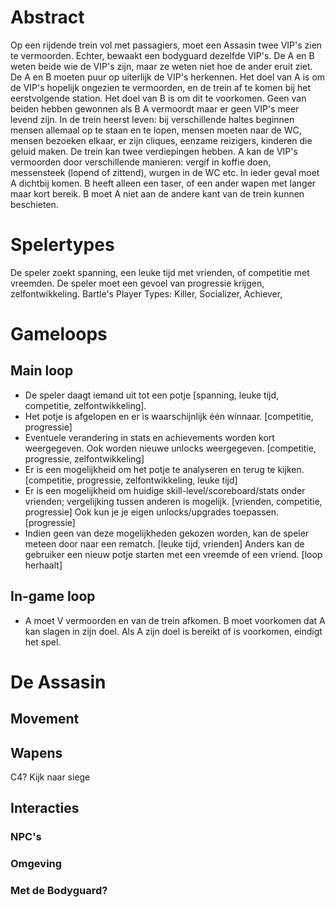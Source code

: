 # Abstract
Op een rijdende trein vol met passagiers, moet een Assasin twee VIP's zien te vermoorden. Echter, bewaakt een bodyguard dezelfde VIP's.
De A en B weten beide wie de VIP's zijn, maar ze weten niet hoe de ander eruit ziet. De A en B moeten puur op uiterlijk de VIP's herkennen.
Het doel van A is om de VIP's hopelijk ongezien te vermoorden, en de trein af te komen bij het eerstvolgende station. Het doel van B is om dit te voorkomen. Geen van beiden hebben gewonnen als B A vermoordt maar er geen VIP's meer levend zijn.
In de trein heerst leven: bij verschillende haltes beginnen mensen allemaal op te staan en te lopen, mensen moeten naar de WC, mensen bezoeken elkaar, er zijn cliques, eenzame reizigers, kinderen die geluid maken. De trein kan twee verdiepingen hebben. A kan de VIP's vermoorden door verschillende manieren: vergif in koffie doen, messensteek (lopend of zittend), wurgen in de WC etc. In ieder geval moet A dichtbij komen. B heeft alleen een taser, of een ander wapen met langer maar kort bereik. B moet A niet aan de andere kant van de trein kunnen beschieten.

# Spelertypes
De speler zoekt spanning, een leuke tijd met vrienden, of competitie met vreemden. De speler moet een gevoel van progressie krijgen, zelfontwikkeling. Bartle's Player Types: Killer, Socializer, Achiever,

# Gameloops
## Main loop
  - De speler daagt iemand uit tot een potje [spanning, leuke tijd, competitie, zelfontwikkeling].
  - Het potje is afgelopen en er is waarschijnlijk één winnaar. [competitie, progressie]
  - Eventuele verandering in stats en achievements worden kort weergegeven. Ook worden nieuwe unlocks weergegeven. [competitie, progressie, zelfontwikkeling]
  - Er is een mogelijkheid om het potje te analyseren en terug te kijken. [competitie, progressie, zelfontwikkeling, leuke tijd]
  - Er is een mogelijkheid om huidige skill-level/scoreboard/stats onder vrienden; vergelijking tussen anderen is mogelijk. [vrienden, competitie, progressie] Ook kun je je eigen unlocks/upgrades toepassen. [progressie]
  - Indien geen van deze mogelijkheden gekozen worden, kan de speler meteen door naar een rematch. [leuke tijd, vrienden] Anders kan de gebruiker een nieuw potje starten met een vreemde of een vriend. [loop herhaalt]
## In-game loop
  - A moet V vermoorden en van de trein afkomen. B moet voorkomen dat A kan slagen in zijn doel. Als A zijn doel is bereikt of is voorkomen, eindigt het spel.


# De Assasin
## Movement

## Wapens
C4? Kijk naar siege

## Interacties
### NPC's

### Omgeving

### Met de Bodyguard?

## 
